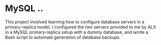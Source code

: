 # MySQL ..

This project involved learning how to configure database servers in a
primary-replica model. I configured the two servers provided to me by
ALX in a MySQL primary-replica setup with a dummy database, and wrote
a Bash script to automate generation of database backups.